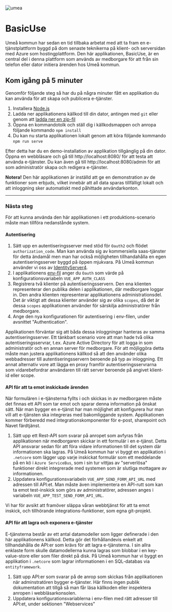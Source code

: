 ![umea](https://umea.se/images/18.65771eb14bfe25fed29810/1426436622111/Umea_kommun.png)

# BasicUse

Umeå kommun har sedan en tid tillbaka arbetat med att ta fram en e-tjänstplattform byggd på dom senaste teknikerna på klient- och serversidan med Azure som hostingplattform. Den här applikationen, BasicUse, är en central del i denna plattform som används av medborgare för att från sin telefon eller dator initiera ärenden hos Umeå kommun. 

## Kom igång på 5 minuter

Genomför följande steg så har du på några minuter fått en applikation du kan använda för att skapa och publicera e-tjänster.

1. Installera [Node.js](https://nodejs.org/en/download/)
2. Ladda ner applikationens källkod till din dator, antingen med `git` eller genom att [ladda ner en zip-fil](https://github.com/umea-kommun/BasicUse/archive/master.zip)
3. Öppna en kommandotolk och ställ dig i källkodsmappen och anropa följande kommando `npm install`
4. Du kan nu starta applikationen lokalt genom att köra följande kommando `npm run serve`

Efter detta har du en demo-installation av applikation tillgänglig på din dator. Öppna en webbläsare och gå till http://localhost:8080/ för att testa att använda e-tjänster. Du kan även gå till http://localhost:8080/admin för att som administratör skapa och redigera e-tjänster. 

**Notera!** Den här applikationen är inställd att ge en demonstration av de funktioner som erbjuds, vilket innebär att all data sparas tillfälligt lokalt och att inloggning sker automatiskt med påhittade användarkonton.

---

### Nästa steg

För att kunna använda den här applikationen i ett produktions-scenario måste man tillföra nedanstånde system.

#### Autentisering

1. Sätt upp en autentiseringsserver med stöd för `Oauth2` och flödet `authorization_code`. Man kan använda sig av kommersiella saas-tjänster för detta ändamål men man har också möjligheten tillhandahålla en egen autentiseringsserver byggd på öppen mjukvara. På Umeå kommun använder vi oss av [IdentityServer4](http://docs.identityserver.io/en/latest/).
1. I applikationens [env-fil](https://github.com/umea-kommun/BasicUse/blob/master/.env) anger du `Oauth` som värde på konfigurationsvariabeln `VUE_APP_AUTH_CLASS`
2. Registrera två klienter på autentiseringsservern. Den ena klienten representerar den publika delen i applikationen, där medborgare loggar in. Den andra klienten representerar applikationens administrationsdel. Det är viktigt att dessa klienter använder sig av olika `scopes`, då det är dessa `scopes` applikationen använder för särskilja administratörer från medborgare. 
3. Ange den nya konfigurationen för autentisering i env-filen, under avsnittet "Authentication".

Applikationen förväntar sig att båda dessa inloggningar hanteras av samma autentiseringsserver. Ett tänkbart scenario vore att man hade två olika autentiseringsservrar, t.ex. Azure Active Directory för att logga in som administratör och en annan server för medborgare. För att möjliggöra detta måste man justera applikationens källkod så att den använder olika webbadresser till autentiseringsservern beroende på typ av inloggning. Ett annat alternativ vore att lägga en proxy framför autentiseringsservrarna som vidarebefordrar användaren till rätt server beroende på angivet klient-id eller scope. 

#### API för att ta emot inskickade ärenden

När formulären i e-tjänsterna fyllts i och skickas in av medborgaren måste det finnas ett API som tar emot och sparar denna information på önskat sätt. När man bygger en e-tjänst har man möjlighet att konfigurera hur man vill att e-tjänsten ska integreras med bakomliggande system. Applikationen kommer förberedd med integrationskomponenter för e-post, sharepoint och Navet färdtjänst.

1. Sätt upp ett Rest-API som svarar på anropet som avfyras från applikationen när medborgaren skickar in ett formulär i en e-tjänst. Detta API ansvarar sedan för att föra vidare informationen till det system där informationen ska lagras. På Umeå kommun har vi byggt en applikation i `.netcore` som lägger upp varje inskickat formulär som ett meddelande på en kö i `Azure ServiceBus`, som i sin tur vittjas av "serverlösa" funktioner direkt integrerade med systemen som är slutliga mottagare av informationen. 
2. Uppdatera konfigurationsvariabeln `VUE_APP_SEND_FORM_API_URL` med adressen till API:et. Man måste även implementera en API-rutt som kan ta emot test-inskick som görs av administratörer, adressen anges i variabeln `VUE_APP_TEST_SEND_FORM_API_URL`.

Vi har för avsikt att framöver släppa våran webbtjänst för att ta emot inskick, och tillhörande integrations-funktioner, som egna git-projekt.

#### API för att lagra och exponera e-tjänster

E-tjänsterna består av ett antal datamodeller som ligger definerade i den här applikationens källkod. Detta gör det förhållandevis enkelt att tillhandahålla de API:er som krävs för att lagra e-tjänsterna. I sin allra enklaste form skulle datamodellerna kunna lagras som blobbar i en key-value-store eller som filer direkt på disk. På Umeå kommun har vi byggt en applikation i `.netcore` som lagrar informationen i en SQL-databas via `entityframework`.

1. Sätt upp API:er som svarar på de anrop som skickas från applikationen när adminstratören bygger e-tjänster. Här finns ingen publik dokumentation att tillgå så man får läsa källkoden eller inspektera anropen i webbläsarkonsolen.
2. Uppdatera konfigurationsvariablerna i env-filen med rätt adresser till API:et, under sektionen "Webservices"

